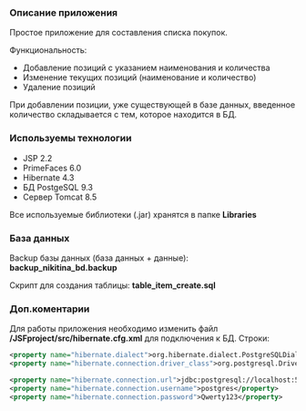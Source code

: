 ### Описание приложения
Простое приложение для составления списка покупок.

Функциональность:
* Добавление позиций с указанием наименования и количества
* Изменение текущих позиций (наименование и количество)
* Удаление позиций

При добавлении позиции, уже существующей в базе данных, введенное количество складывается с тем, которое находится в БД.

### Используемы технологии
* JSP 2.2
* PrimeFaces 6.0
* Hibernate 4.3
* БД PostgeSQL 9.3
* Сервер Tomcat 8.5

Все используемые библиотеки (.jar) хранятся в папке **Libraries**

### База данных
Backup базы данных (база данных + данные): **backup_nikitina_bd.backup**

Скрипт для создания таблицы: **table_item_create.sql**

### Доп.коментарии
Для работы приложения необходимо изменить файл **/JSFproject/src/hibernate.cfg.xml** для подключения к БД.
Строки:
```XML
<property name="hibernate.dialect">org.hibernate.dialect.PostgreSQLDialect</property>
<property name="hibernate.connection.driver_class">org.postgresql.Driver</property>

<property name="hibernate.connection.url">jdbc:postgresql://localhost:5432/ann_app</property>
<property name="hibernate.connection.username">postgres</property>
<property name="hibernate.connection.password">Qwerty123</property>
```

